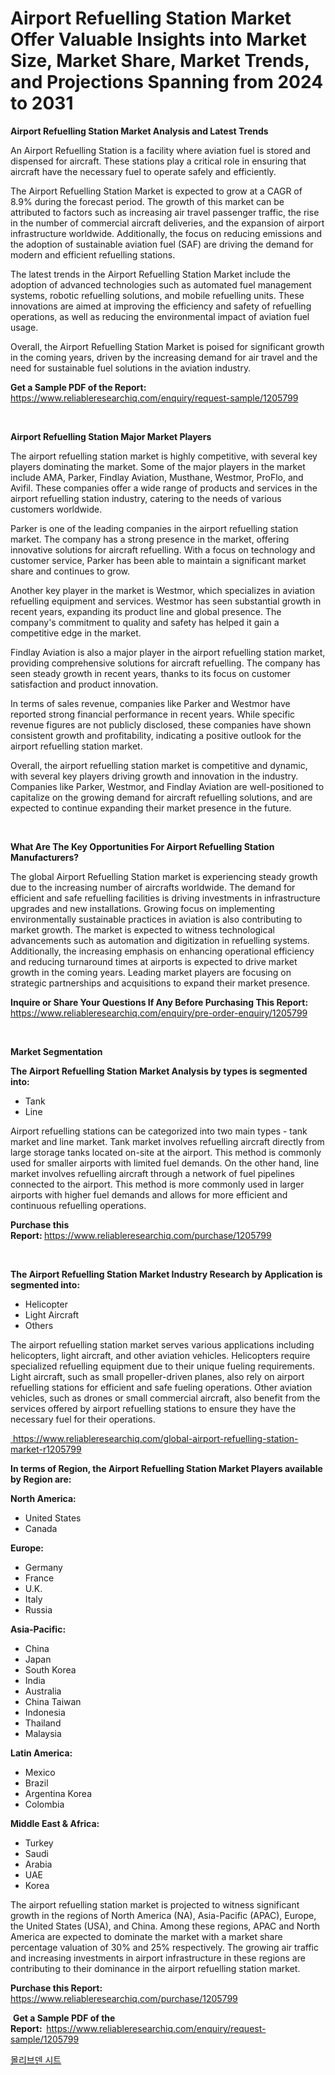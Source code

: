 <p><h1>Airport Refuelling Station Market Offer Valuable Insights into Market Size, Market Share, Market Trends, and Projections Spanning from 2024 to 2031</h1></p><p><strong>Airport Refuelling Station Market Analysis and Latest Trends</strong></p>
<p><p>An Airport Refuelling Station is a facility where aviation fuel is stored and dispensed for aircraft. These stations play a critical role in ensuring that aircraft have the necessary fuel to operate safely and efficiently.</p><p>The Airport Refuelling Station Market is expected to grow at a CAGR of 8.9% during the forecast period. The growth of this market can be attributed to factors such as increasing air travel passenger traffic, the rise in the number of commercial aircraft deliveries, and the expansion of airport infrastructure worldwide. Additionally, the focus on reducing emissions and the adoption of sustainable aviation fuel (SAF) are driving the demand for modern and efficient refuelling stations.</p><p>The latest trends in the Airport Refuelling Station Market include the adoption of advanced technologies such as automated fuel management systems, robotic refuelling solutions, and mobile refuelling units. These innovations are aimed at improving the efficiency and safety of refuelling operations, as well as reducing the environmental impact of aviation fuel usage.</p><p>Overall, the Airport Refuelling Station Market is poised for significant growth in the coming years, driven by the increasing demand for air travel and the need for sustainable fuel solutions in the aviation industry.</p></p>
<p><strong>Get a Sample PDF of the Report:&nbsp;</strong> <a href="https://www.reliableresearchiq.com/enquiry/request-sample/1205799">https://www.reliableresearchiq.com/enquiry/request-sample/1205799</a></p>
<p>&nbsp;</p>
<p><strong>Airport Refuelling Station Major Market Players</strong></p>
<p><p>The airport refuelling station market is highly competitive, with several key players dominating the market. Some of the major players in the market include AMA, Parker, Findlay Aviation, Musthane, Westmor, ProFlo, and Avifil. These companies offer a wide range of products and services in the airport refuelling station industry, catering to the needs of various customers worldwide.</p><p>Parker is one of the leading companies in the airport refuelling station market. The company has a strong presence in the market, offering innovative solutions for aircraft refuelling. With a focus on technology and customer service, Parker has been able to maintain a significant market share and continues to grow.</p><p>Another key player in the market is Westmor, which specializes in aviation refuelling equipment and services. Westmor has seen substantial growth in recent years, expanding its product line and global presence. The company's commitment to quality and safety has helped it gain a competitive edge in the market.</p><p>Findlay Aviation is also a major player in the airport refuelling station market, providing comprehensive solutions for aircraft refuelling. The company has seen steady growth in recent years, thanks to its focus on customer satisfaction and product innovation.</p><p>In terms of sales revenue, companies like Parker and Westmor have reported strong financial performance in recent years. While specific revenue figures are not publicly disclosed, these companies have shown consistent growth and profitability, indicating a positive outlook for the airport refuelling station market.</p><p>Overall, the airport refuelling station market is competitive and dynamic, with several key players driving growth and innovation in the industry. Companies like Parker, Westmor, and Findlay Aviation are well-positioned to capitalize on the growing demand for aircraft refuelling solutions, and are expected to continue expanding their market presence in the future.</p></p>
<p>&nbsp;</p>
<p><strong>What Are The Key Opportunities For Airport Refuelling Station Manufacturers?</strong></p>
<p><p>The global Airport Refuelling Station market is experiencing steady growth due to the increasing number of aircrafts worldwide. The demand for efficient and safe refuelling facilities is driving investments in infrastructure upgrades and new installations. Growing focus on implementing environmentally sustainable practices in aviation is also contributing to market growth. The market is expected to witness technological advancements such as automation and digitization in refuelling systems. Additionally, the increasing emphasis on enhancing operational efficiency and reducing turnaround times at airports is expected to drive market growth in the coming years. Leading market players are focusing on strategic partnerships and acquisitions to expand their market presence.</p></p>
<p><strong>Inquire or Share Your Questions If Any Before Purchasing This Report:</strong> <a href="https://www.reliableresearchiq.com/enquiry/pre-order-enquiry/1205799">https://www.reliableresearchiq.com/enquiry/pre-order-enquiry/1205799</a></p>
<p>&nbsp;</p>
<p><strong>Market Segmentation</strong></p>
<p><strong>The Airport Refuelling Station Market Analysis by types is segmented into:</strong></p>
<p><ul><li>Tank</li><li>Line</li></ul></p>
<p><p>Airport refuelling stations can be categorized into two main types - tank market and line market. Tank market involves refuelling aircraft directly from large storage tanks located on-site at the airport. This method is commonly used for smaller airports with limited fuel demands. On the other hand, line market involves refuelling aircraft through a network of fuel pipelines connected to the airport. This method is more commonly used in larger airports with higher fuel demands and allows for more efficient and continuous refuelling operations.</p></p>
<p><strong>Purchase this Report:&nbsp;</strong><a href="https://www.reliableresearchiq.com/purchase/1205799">https://www.reliableresearchiq.com/purchase/1205799</a></p>
<p>&nbsp;</p>
<p><strong>The Airport Refuelling Station Market Industry Research by Application is segmented into:</strong></p>
<p><ul><li>Helicopter</li><li>Light Aircraft</li><li>Others</li></ul></p>
<p><p>The airport refuelling station market serves various applications including helicopters, light aircraft, and other aviation vehicles. Helicopters require specialized refuelling equipment due to their unique fueling requirements. Light aircraft, such as small propeller-driven planes, also rely on airport refuelling stations for efficient and safe fueling operations. Other aviation vehicles, such as drones or small commercial aircraft, also benefit from the services offered by airport refuelling stations to ensure they have the necessary fuel for their operations.</p></p>
<p><a href="https://www.reliableresearchiq.com/global-airport-refuelling-station-market-r1205799">&nbsp;https://www.reliableresearchiq.com/global-airport-refuelling-station-market-r1205799</a></p>
<p><strong>In terms of Region, the Airport Refuelling Station Market Players available by Region are:</strong></p>
<p>
    <p> <strong> North America: </strong>
        <ul>
            <li>United States</li>
            <li>Canada</li>
        </ul>
        </p> 
    <p> <strong> Europe: </strong>
        <ul>
            <li>Germany</li>
            <li>France</li>
            <li>U.K.</li>
            <li>Italy</li>
            <li>Russia</li>
        </ul>
        </p> 
    <p> <strong> Asia-Pacific: </strong>
        <ul>
            <li>China</li>
            <li>Japan</li>
            <li>South Korea</li>
            <li>India</li>
            <li>Australia</li>
            <li>China Taiwan</li>
            <li>Indonesia</li>
            <li>Thailand</li>
            <li>Malaysia</li>
        </ul>
        </p> 
    <p> <strong> Latin America: </strong>
        <ul>
            <li>Mexico</li>
            <li>Brazil</li>
            <li>Argentina Korea</li>
            <li>Colombia</li>
        </ul>
        </p> 
    <p> <strong> Middle East & Africa: </strong>
        <ul>
            <li>Turkey</li>
            <li>Saudi</li>
            <li>Arabia</li>
            <li>UAE</li>
            <li>Korea</li>
        </ul>
    </p>
    </p>
<p><p>The airport refuelling station market is projected to witness significant growth in the regions of North America (NA), Asia-Pacific (APAC), Europe, the United States (USA), and China. Among these regions, APAC and North America are expected to dominate the market with a market share percentage valuation of 30% and 25% respectively. The growing air traffic and increasing investments in airport infrastructure in these regions are contributing to their dominance in the airport refuelling station market.</p></p>
<p><strong>Purchase this Report: </strong><a href="https://www.reliableresearchiq.com/purchase/1205799">https://www.reliableresearchiq.com/purchase/1205799</a></p>
<p>&nbsp;<strong>Get a Sample PDF of the Report:&nbsp;&nbsp;</strong><a href="https://www.reliableresearchiq.com/enquiry/request-sample/1205799">https://www.reliableresearchiq.com/enquiry/request-sample/1205799</a></p>
<p><strong></strong></p>
<p><p><a href="https://github.com/vdhdwjyp90142/Market-Research-Report-List-3/blob/main/542131671286.md">몰리브덴 시트</a></p></p>